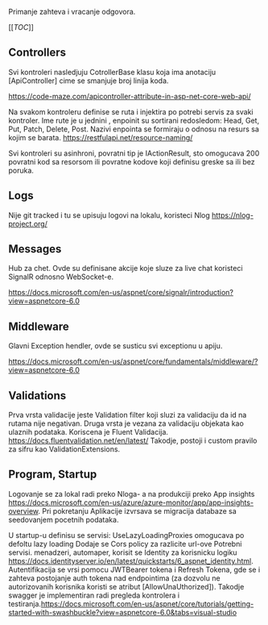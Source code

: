 Primanje zahteva i vracanje odgovora.

[[_TOC_]]


## Controllers

Svi kontroleri nasledjuju CotrollerBase klasu koja ima anotaciju [ApiController] cime se smanjuje broj linija koda.

https://code-maze.com/apicontroller-attribute-in-asp-net-core-web-api/

Na svakom kontroleru definise se ruta i injektira po potrebi servis za svaki kontroler. Ime rute je u jednini , enpoinit su sortirani redosledom: Head, Get, Put, Patch, Delete, Post. Nazivi enpointa se formiraju o odnosu na resurs sa kojim se barata. https://restfulapi.net/resource-naming/

Svi kontroleri su asinhroni, povratni tip je IActionResult, sto omogucava 200 povratni kod sa resorsom ili povratne kodove koji definisu greske sa ili bez poruka.

## Logs
Nije git tracked i tu se upisuju logovi na lokalu, koristeci Nlog https://nlog-project.org/

## Messages
Hub za chet. Ovde su definisane akcije koje sluze za live chat koristeci SignalR odnosno WebSocket-e.

https://docs.microsoft.com/en-us/aspnet/core/signalr/introduction?view=aspnetcore-6.0

## Middleware
Glavni Exception hendler, ovde se susticu svi exceptionu u apiju.

https://docs.microsoft.com/en-us/aspnet/core/fundamentals/middleware/?view=aspnetcore-6.0

## Validations

Prva vrsta validacije jeste Validation filter koji sluzi za validaciju da id na rutama nije negativan.
Druga vrsta je vezana za validaciju objekata kao ulaznih podataka. Koriscena je Fluent Validacija.
https://docs.fluentvalidation.net/en/latest/
Takodje, postoji i custom pravilo za sifru kao ValidationExtensions.

## Program, Startup
Logovanje se za lokal radi preko Nloga- a na produkciji preko App insights https://docs.microsoft.com/en-us/azure/azure-monitor/app/app-insights-overview.
Pri pokretanju Aplikacije izvrsava se migracija databaze sa seedovanjem pocetnih podataka.

U startup-u definisu se servisi: UseLazyLoadingProxies omogucava po defoltu lazy loading
Dodaje se Cors policy za razlicite url-ove
Potrebni servisi. menadzeri, automaper, korisit se Identity za korisnicku logiku https://docs.identityserver.io/en/latest/quickstarts/6_aspnet_identity.html.
Autentifikacija se vrsi pomocu JWTBearer tokena i Refresh Tokena, gde se i zahteva postojanje auth tokena nad endpointima (za dozvolu ne autorizovanih korisnika koristi se atribut [AllowUnaUthorized]). Takodje swagger je implementiran radi pregleda kontrolera i testiranja.https://docs.microsoft.com/en-us/aspnet/core/tutorials/getting-started-with-swashbuckle?view=aspnetcore-6.0&tabs=visual-studio